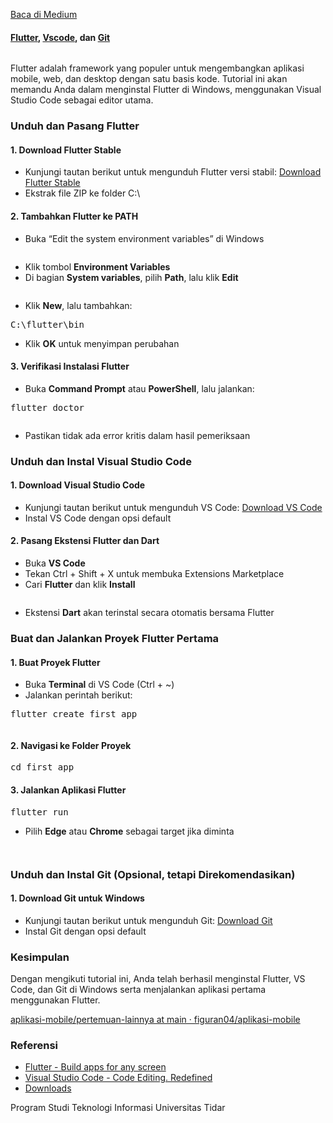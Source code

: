 <!--START_SECTION:medium-->
[Baca di Medium](https://medium.com/@dikaelsaputra/instalasi-flutter-di-windows-758eb1830828?source=rss-272e0aace4a6------2)

<h4><a href="https://medium.com/u/525d26407b95">Flutter</a>, <a href="https://medium.com/u/d95dc1998f45">Vscode</a>, dan <a href="https://medium.com/u/68d79c4c579e">Git</a></h4><figure><img alt="" src="https://cdn-images-1.medium.com/max/741/1*yVQ8hKX9EptxMmkEu90-SQ.png" /></figure><p>Flutter adalah framework yang populer untuk mengembangkan aplikasi mobile, web, dan desktop dengan satu basis kode. Tutorial ini akan memandu Anda dalam menginstal Flutter di Windows, menggunakan Visual Studio Code sebagai editor utama.</p><h3>Unduh dan Pasang Flutter</h3><h4><strong>1. Download Flutter Stable</strong></h4><ul><li>Kunjungi tautan berikut untuk mengunduh Flutter versi stabil: <a href="https://storage.googleapis.com/flutter_infra_release/releases/stable/windows/flutter_windows_3.29.0-stable.zip">Download Flutter Stable</a></li><li>Ekstrak file ZIP ke folder C:\</li></ul><h4><strong>2. Tambahkan Flutter ke PATH</strong></h4><ul><li>Buka “Edit the system environment variables” di Windows</li></ul><figure><img alt="" src="https://cdn-images-1.medium.com/max/768/1*zsAIrTcG4qzYGQC000vskQ.png" /></figure><ul><li>Klik tombol <strong>Environment Variables</strong></li><li>Di bagian <strong>System variables</strong>, pilih <strong>Path</strong>, lalu klik <strong>Edit</strong></li></ul><figure><img alt="" src="https://cdn-images-1.medium.com/max/768/1*as0TUN96vyB3ayk2OK3DQQ.png" /></figure><ul><li>Klik <strong>New</strong>, lalu tambahkan:</li></ul><pre>C:\flutter\bin</pre><ul><li>Klik <strong>OK</strong> untuk menyimpan perubahan</li></ul><h4><strong>3. Verifikasi Instalasi Flutter</strong></h4><ul><li>Buka <strong>Command Prompt</strong> atau <strong>PowerShell</strong>, lalu jalankan:</li></ul><pre>flutter doctor</pre><figure><img alt="" src="https://cdn-images-1.medium.com/max/768/1*9Ukx3B8cjimeU80ZcYfABg.png" /></figure><ul><li>Pastikan tidak ada error kritis dalam hasil pemeriksaan</li></ul><h3>Unduh dan Instal Visual Studio Code</h3><h4><strong>1. Download Visual Studio Code</strong></h4><ul><li>Kunjungi tautan berikut untuk mengunduh VS Code: <a href="https://code.visualstudio.com/sha/download?build=stable&os=win32-x64-user">Download VS Code</a></li><li>Instal VS Code dengan opsi default</li></ul><h4><strong>2. Pasang Ekstensi Flutter dan Dart</strong></h4><ul><li>Buka <strong>VS Code</strong></li><li>Tekan Ctrl + Shift + X untuk membuka Extensions Marketplace</li><li>Cari <strong>Flutter</strong> dan klik <strong>Install</strong></li></ul><figure><img alt="" src="https://cdn-images-1.medium.com/max/768/1*psLrjwCh-YSaJ5mVJn_bqg.png" /></figure><ul><li>Ekstensi <strong>Dart</strong> akan terinstal secara otomatis bersama Flutter</li></ul><h3>Buat dan Jalankan Proyek Flutter Pertama</h3><h4><strong>1. Buat Proyek Flutter</strong></h4><ul><li>Buka <strong>Terminal</strong> di VS Code (Ctrl + ~)</li><li>Jalankan perintah berikut:</li></ul><pre>flutter create first_app</pre><figure><img alt="" src="https://cdn-images-1.medium.com/max/768/1*6lM5ZnRG87RGfL5GVIFIBg.png" /></figure><h4><strong>2. Navigasi ke Folder Proyek</strong></h4><pre>cd first_app</pre><h4><strong>3. Jalankan Aplikasi Flutter</strong></h4><pre>flutter run</pre><ul><li>Pilih <strong>Edge</strong> atau <strong>Chrome</strong> sebagai target jika diminta</li></ul><figure><img alt="" src="https://cdn-images-1.medium.com/max/768/1*87mHABin24e5d1Y4tBUqwQ.png" /></figure><figure><img alt="" src="https://cdn-images-1.medium.com/max/768/1*ToHKzmUu6PUDT0VcE-jELg.png" /></figure><h3>Unduh dan Instal Git (Opsional, tetapi Direkomendasikan)</h3><h4><strong>1. Download Git untuk Windows</strong></h4><ul><li>Kunjungi tautan berikut untuk mengunduh Git: <a href="https://github.com/git-for-windows/git/releases/download/v2.48.1.windows.1/Git-2.48.1-64-bit.exe">Download Git</a></li><li>Instal Git dengan opsi default</li></ul><h3>Kesimpulan</h3><p>Dengan mengikuti tutorial ini, Anda telah berhasil menginstal Flutter, VS Code, dan Git di Windows serta menjalankan aplikasi pertama menggunakan Flutter.</p><p><a href="https://github.com/figuran04/aplikasi-mobile/tree/main/pertemuan-lainnya">aplikasi-mobile/pertemuan-lainnya at main · figuran04/aplikasi-mobile</a></p><h3>Referensi</h3><ul><li><a href="https://flutter.dev">Flutter - Build apps for any screen</a></li><li><a href="https://code.visualstudio.com">Visual Studio Code - Code Editing. Redefined</a></li><li><a href="https://git-scm.com/downloads">Downloads</a></li></ul><p>Program Studi Teknologi Informasi Universitas Tidar</p><img alt="" height="1" src="https://medium.com/_/stat?event=post.clientViewed&referrerSource=full_rss&postId=758eb1830828" width="1" />
<!--END_SECTION:medium-->
